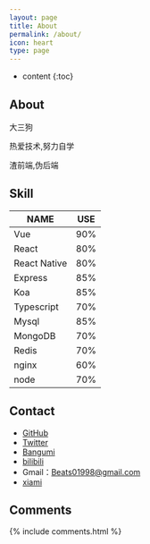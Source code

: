 ```yaml
---
layout: page
title: About
permalink: /about/
icon: heart
type: page
---
```


* content
{:toc}

## About

大三狗

热爱技术,努力自学

渣前端,伪后端



## Skill
NAME | USE 
----|------
Vue     | 90%
React   | 80%
React Native| 80%
Express | 85%
Koa     | 85%
Typescript| 70%
Mysql   | 85%
MongoDB | 70%
Redis   | 70%
nginx   | 60%
node    | 70%





## Contact

* [GitHub](https://github.com/Beats0)
* [Twitter](https://twitter.com/Beats0Ling)
* [Bangumi](https://bangumi.tv/user/beats0)
* [bilibili](https://space.bilibili.com/598848/#!/)
* Gmail：Beats01998@gmail.com
* [xiami](http://www.xiami.com/u/45818524?spm=a1z1s.6843761.226669510.8.ypP9Y9)


## Comments

{% include comments.html %}
